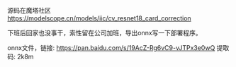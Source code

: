 源码在魔塔社区 https://modelscope.cn/models/iic/cv_resnet18_card_correction

下班后回家也没事干，索性留在公司加班，导出onnx写一下部署程序。

onnx文件，链接: https://pan.baidu.com/s/19AcZ-Rg6vC9-vJTPx3e0wQ 提取码: 2k8m
